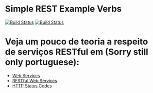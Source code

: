 # Simple REST Example Verbs

[![Build Status](https://travis-ci.org/leandrocgsi/simple-rest-example-verbs.svg?branch=master)](https://travis-ci.org/leandrocgsi/simple-rest-example-verbs)
[![Build Status](https://circleci.com/gh/leandrocgsi/simple-rest-example-verbs.svg?&style=shield)](https://circleci.com/gh/leandrocgsi/simple-rest-example-verbs/)

# Veja um pouco de teoria a respeito de serviços RESTful em (Sorry still only portuguese):

* [Web Services](href="http://www.semeru.com.br/blog/web-services/)
* [RESTful Web Services](http://www.semeru.com.br/blog/restful-web-services/)
* [HTTP Status Codes](http://www.semeru.com.br/blog/http-status-codes-em-servicos-rest/)
